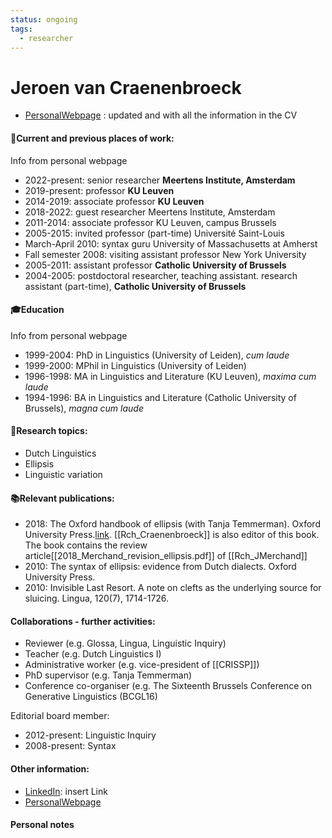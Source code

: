 ```yaml
---
status: ongoing
tags:
  - researcher
---
```

# Jeroen van Craenenbroeck
- [PersonalWebpage](http://jeroenvancraenenbroeck.net/) : updated and with all the information in the CV
#### 💼Current and previous places of work:
Info from personal webpage
- 2022-present: senior researcher **Meertens Institute, Amsterdam**    
- 2019-present: professor **KU Leuven**    
- 2014-2019: associate professor **KU Leuven** 
- 2018-2022: guest researcher Meertens Institute, Amsterdam    
- 2011-2014: associate professor KU Leuven, campus Brussels    
- 2005-2015: invited professor (part-time) Université Saint-Louis    
- March-April 2010: syntax guru University of Massachusetts at Amherst    
- Fall semester 2008: visiting assistant professor New York University    
- 2005-2011: assistant professor **Catholic University of Brussels**   
- 2004-2005: postdoctoral researcher, teaching assistant. research assistant (part-time),  **Catholic University of Brussels**    
#### 🎓Education
Info from personal webpage
- 1999-2004: PhD in Linguistics (University of Leiden), _cum laude_    
- 1999-2000: MPhil in Linguistics (University of Leiden)    
- 1996-1998: MA in Linguistics and Literature (KU Leuven), _maxima cum laude_    
- 1994-1996: BA in Linguistics and Literature (Catholic University of Brussels), _magna cum laude_
#### 🧐Research topics:
- Dutch Linguistics
- Ellipsis
- Linguistic variation
#### 📚Relevant publications:
- 2018: The Oxford handbook of ellipsis (with Tanja Temmerman). Oxford University Press.[link](https://global.oup.com/academic/product/the-oxford-handbook-of-ellipsis-9780198712398). [[Rch_Craenenbroeck]]  is also editor of this book. The book contains the review article[[2018_Merchand_revision_ellipsis.pdf]]  of [[Rch_JMerchand]]
- 2010: The syntax of ellipsis: evidence from Dutch dialects. Oxford University Press.
- 2010: Invisible Last Resort. A note on clefts as the underlying source for sluicing. Lingua, 120(7), 1714-1726.
#### Collaborations - further activities:
- Reviewer (e.g. Glossa, Lingua, Linguistic Inquiry)
- Teacher (e.g. Dutch Linguistics I)
- Administrative worker (e.g. vice-president of [[CRISSP]])
- PhD supervisor (e.g. Tanja Temmerman)
- Conference co-organiser (e.g. The Sixteenth Brussels Conference on Generative Linguistics (BCGL16)

Editorial board member:
- 2012-present: Linguistic Inquiry
- 2008-present: Syntax
#### Other information:
- [LinkedIn](Rch_Temmerman.md): insert Link
- [PersonalWebpage](http://jeroenvancraenenbroeck.net/)


#### Personal notes
